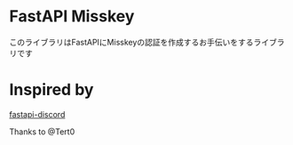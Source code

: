 # FastAPI Misskey

このライブラリはFastAPIにMisskeyの認証を作成するお手伝いをするライブラリです

# Inspired by

[fastapi-discord](https://github.com/Tert0/fastapi-discord)

Thanks to @Tert0